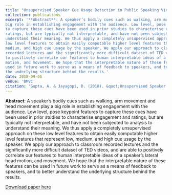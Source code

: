 ```yaml
---
title: "Unsupervised Speaker Cue Usage Detection in Public Speaking Videos"
collection: publications
excerpt: '**Abstract**: A speaker’s bodily cues such as walking, arm movement and head movement play a
big role in establishing engagement with the audience. Low level, pose keypoint features
to capture these cues have been used in prior studies to characterise engagement and
ratings, but are typically not interpretable, and have not been subjected to analysis to
understand their meaning. We thus apply a completely unsupervised approach on these
low level features to obtain easily computable higher level features that represent low,
medium, and high cue usage by the speaker. We apply our approach to classroom
recorded lectures and the significantly more difficult dataset of TED videos, and are able
to positively correlate our features to human interpretable ideas of a speaker’s lateral head
motion, and movement. We hope that the interpretable nature of these features can be
used in future work to serve as a means of feedback to speakers, and to better understand
the underlying structure behind the results.'
date: 2018-09-06
venue: 'BMVC'
citation: 'Gupta, A. & Jayagopi, D. (2018). &quot;Unsupervised Speaker Cue Usage Detection in Public Speaking Videos.&quot; <i>Proceedings of the 29th British Machine Vision Conference Workshop, Vision for Interaction and Behaviour undErstanding</i>.'
---
```

**Abstract**: A speaker’s bodily cues such as walking, arm movement and head movement play a
big role in establishing engagement with the audience. Low level, pose keypoint features
to capture these cues have been used in prior studies to characterise engagement and
ratings, but are typically not interpretable, and have not been subjected to analysis to
understand their meaning. We thus apply a completely unsupervised approach on these
low level features to obtain easily computable higher level features that represent low,
medium, and high cue usage by the speaker. We apply our approach to classroom
recorded lectures and the significantly more difficult dataset of TED videos, and are able
to positively correlate our features to human interpretable ideas of a speaker’s lateral head
motion, and movement. We hope that the interpretable nature of these features can be
used in future work to serve as a means of feedback to speakers, and to better understand
the underlying structure behind the results.

[Download paper here](http://anshul-gupta24.github.io/files/paper1.pdf)
